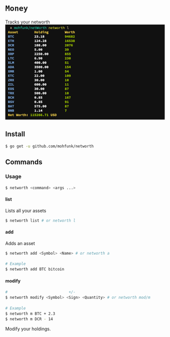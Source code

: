# `Money`

Tracks your networth
![alt-text](./.img.png)

## Install

```bash
$ go get -u github.com/mohfunk/networth
```

## Commands

### Usage
```bash
$ networth <command> <args ...>

```
#### list
Lists all your assets
```bash
$ networth list # or networth l 
```

#### add
Adds an asset
```bash
$ networth add <Symbol> <Name> # or networth a

# Example
$ networth add BTC bitcoin

```

#### modify
```bash
#                           +/-
$ networth modify <Symbol> <Sign> <Quantity> # or networth mod/m

# Example
$ networth m BTC + 2.3
$ networth m DCR - 14
```
Modify your holdings.


